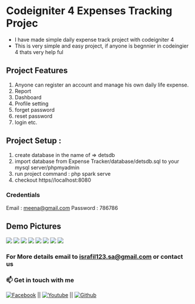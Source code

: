 # Codeigniter 4 Expenses Tracking Projec
- I have made simple daily expense track project with codeigniter 4 
- This is very simple and easy project, if anyone is begnnier in codeingier 4 thats very help ful

## Project Features
1. Anyone can register an account and manage his own daily life expense. 
2. Report
3. Dashboard 
4. Profile setting
5. forget password
6. reset password
7. login etc.

## Project Setup : 
1. create database in the name of => detsdb
2. import database from Expense Tracker/database/detsdb.sql to your mysql server/phpmyadmin
3. run project command : php spark serve
4. checkout https//localhost:8080

### Credentials
Email : meena@gmail.com
Password : 786786

## Demo Pictures
<img src="https://github.com/dontKnew/Expense-Tracking-codeigniter-4/tree/master/public/assets/images/screenshot/register.png"/>
<img src="https://github.com/dontKnew/Expense-Tracking-codeigniter-4/tree/master/public/assets/images/screenshot/login.png"/>
<img src="https://github.com/dontKnew/Expense-Tracking-codeigniter-4/tree/master/public/assets/images/screenshot/forget.png"/>
<img src="https://github.com/dontKnew/Expense-Tracking-codeigniter-4/tree/master/public/assets/images/screenshot/reset-pass.png"/>
<img src="https://github.com/dontKnew/Expense-Tracking-codeigniter-4/tree/master/public/assets/images/screenshot/dashboard.png"/>
<img src="https://github.com/dontKnew/Expense-Tracking-codeigniter-4/tree/master/public/assets/images/screenshot/changepass.png"/>
<img src="https://github.com/dontKnew/Expense-Tracking-codeigniter-4/tree/master/public/assets/images/screenshot/expense.png"/>
<img src="https://github.com/dontKnew/Expense-Tracking-codeigniter-4/tree/master/public/assets/images/screenshot/profile.png"/>


### For More details email to israfil123.sa@gmail.com or contact us
### 📫 Get in touch with me
[![Facebook](https://img.shields.io/badge/facebook-0077B5?style=for-the-badge&logo=facebook&logoColor=white)](https://www.facebook.com/people/Failure-B%C3%B8y/100023854041628/) || [![Youtube](https://img.shields.io/badge/youtube-DD0031?style=for-the-badge&logo=youtube&logoColor=white)](https://www.youtube.com/channel/UCx17TpbQ8JoQ-EdeltD1LIA) || [![Github](https://img.shields.io/badge/github%20-%23121011.svg?&style=for-the-badge&logo=github&logoColor=white)](https://github.com/dontknew)